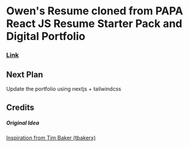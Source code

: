 # Owen's Resume cloned from PAPA React JS Resume Starter Pack and Digital Portfolio

### <a href="https://app.netlify.com/sites/determined-hugle-ce52de/deploys">Link</a>

## Next Plan
Update the portfolio using nextjs + tailwindcss

## Credits

##### Original Idea

<a href="https://github.com/tbakerx/react-resume-template/blob/master/README.md">Inspiration from Tim Baker (tbakerx)</a>
